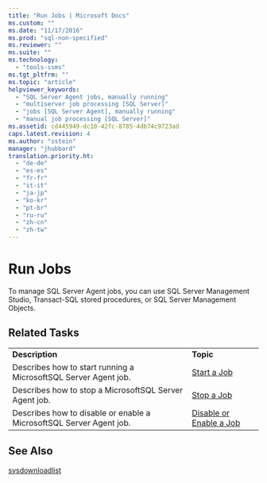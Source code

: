 ```yaml
---
title: "Run Jobs | Microsoft Docs"
ms.custom: ""
ms.date: "11/17/2016"
ms.prod: "sql-non-specified"
ms.reviewer: ""
ms.suite: ""
ms.technology: 
  - "tools-ssms"
ms.tgt_pltfrm: ""
ms.topic: "article"
helpviewer_keywords: 
  - "SQL Server Agent jobs, manually running"
  - "multiserver job processing [SQL Server]"
  - "jobs [SQL Server Agent], manually running"
  - "manual job processing [SQL Server]"
ms.assetid: cd445949-dc10-42fc-8785-4db74c9723ad
caps.latest.revision: 4
ms.author: "sstein"
manager: "jhubbard"
translation.priority.ht: 
  - "de-de"
  - "es-es"
  - "fr-fr"
  - "it-it"
  - "ja-jp"
  - "ko-kr"
  - "pt-br"
  - "ru-ru"
  - "zh-cn"
  - "zh-tw"
---
```

# Run Jobs
To manage SQL Server Agent jobs, you can use SQL Server Management Studio, Transact-SQL stored procedures, or SQL Server Management Objects.  
  
## Related Tasks  
  
|||  
|-|-|  
|**Description**|**Topic**|  
|Describes how to start running a MicrosoftSQL Server Agent job.|[Start a Job](../ssms/start-a-job.md)|  
|Describes how to stop a MicrosoftSQL Server Agent job.|[Stop a Job](../ssms/stop-a-job.md)|  
|Describes how to disable or enable a MicrosoftSQL Server Agent job.|[Disable or Enable a Job](../ssms/disable-or-enable-a-job.md)|  
  
## See Also  
[sysdownloadlist](http://msdn.microsoft.com/en-us/71087a4c-e829-488e-aa7d-a9476e2b4779)  
  
